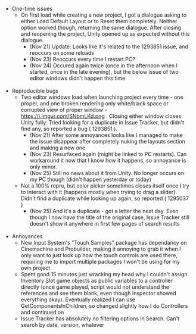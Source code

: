 * One-time issues
  * On first load while creating a new project, I got a dialogue asking to either Load Default Layout or to Reset them completely. Neither option worked though, returning the same dialogue. After closing and reopening the project, Unity opened up as expected without this dialogue.
    * (Nov 21) Update: Looks like it's related to the 1293851 issue, and reoccurs on some reloads
    * (Nov 23) Reoccurs every time I restart PC?
    * (Nov 24) Occured again twice (once in the afternoon when I started, once in the late evening), but the below issue of two editor windows didn't happen this time
<br /> <br />
* Reproducible bugs
  * Two editor windows load when launching project every time - one proper, and one broken rendering only white/black space or corrupted view of proper window - https://i.imgur.com/SNbmLKd.png . Closing either window closes Unity fully. Tried looking for a duplicate in Issue Tracker, but didn't find any, so reported a bug ( 1293851 ).
    * (Nov 21) After some annoyances looks like I managed to make the issue disappear after completely nuking the layouts section and making a new one
    * (Nov 23) Resurfaced again (might be linked to PC restarts). Can workaround it now that I know how it happens, so annoyance is only minor.
    * (Nov 25) Still no news about it from Unity. No longer occurs on my PC though (didn't happen yesterday or today)
  * Not a 100% repro, but color picker sometimes closes itself once I try to interact with it (happens mostly when trying to drag a slider). Didn't find a duplicate while looking up again, so reported ( 1295037 )
    * (Nov 25) And it's a duplicate - got a letter the next day. Even though I now have the title of the original case, Issue Tracker still doesn't show it anywhere in first few pages of search results
<br /> <br />
* Annoyances
  * New Input System's "Touch Samples" package has dependancy on Cinemachine and Probuilder, making it annoying to grab it when I only want to just look up how the touch controls are used there, requiring me to import multiple packages I won't be using for my own project
  * Spent good 15 minutes just wracking my head why I couldn't assign Inventory Slot game objects as public variables to a controller directly (once game played, script would not understand the references and see them blank, even though Inspector showed everything okay). Eventually realized I can use GetComponentsInChildren, so changed slightly how I do Controllers and continued on
  * Issue Tracker has absolutely no filtering options in Search. Can't search by date, version, whatever
